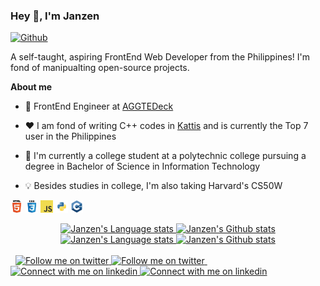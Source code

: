 ### Hey 👋, I'm Janzen

[![Github](https://img.shields.io/github/followers/janzengo?label=Follow&style=social)](https://github.com/janzengo)

A self-taught, aspiring FrontEnd Web Developer from the Philippines! I'm fond of manipualting open-source projects.

**About me**
- 💼 FrontEnd Engineer at [AGGTEDeck](http://aggtedeck.com/)

- ❤️ I am fond of writing C++ codes in [Kattis](https://open.kattis.com/countries/PHL) and is currently the Top 7 user in the Philippines

- 💬 I'm currently a college student at a polytechnic college pursuing a degree in Bachelor of Science in Information Technology

- 💡 Besides studies in college, I'm also taking Harvard's CS50W

<code><img height="20" alt="html" src="https://raw.githubusercontent.com/github/explore/80688e429a7d4ef2fca1e82350fe8e3517d3494d/topics/html/html.png"></code>
<code><img height="20" alt="css" src="https://raw.githubusercontent.com/github/explore/80688e429a7d4ef2fca1e82350fe8e3517d3494d/topics/css/css.png"></code>
<code><img height="20" alt="javascript" src="https://raw.githubusercontent.com/github/explore/80688e429a7d4ef2fca1e82350fe8e3517d3494d/topics/javascript/javascript.png"></code>
<code><img height="20" alt="python" src="https://raw.githubusercontent.com/github/explore/5c058a388828bb5fde0bcafd4bc867b5bb3f26f3/topics/python/python.png"></code>
<code><img height="20" alt="cpp" src="https://raw.githubusercontent.com/github/explore/80688e429a7d4ef2fca1e82350fe8e3517d3494d/topics/cpp/cpp.png"></code>    

<!-- Light Mode -->
<div align="center"> 
<a href="https://github.com/anuraghazra/github-readme-stats#gh-light-mode-only">
<img height=200 src="https://github-readme-stats-git-masterrstaa-rickstaa.vercel.app/api/top-langs/?username=janzengo&layout=compact&langs_count=10&role=owner,collaborator&theme=great-gatsby#gh-light-mode-only" alt="Janzen's Language stats" />
</a>
<a href="https://github.com/anuraghazra/github-readme-stats#gh-light-mode-only">
<img height=200 src="https://github-readme-stats-git-masterrstaa-rickstaa.vercel.app/api?username=janzengo&show_icons=true&count_private=true&line_height=28&&card_width=450&include_all_commits=true&role=owner,collaborator&exclude_repo=github-readme-stats&theme=great-gatsby#gh-light-mode-only" alt="Janzen's Github stats" />
</a>
</div>

<!-- Dark Mode -->
<div align="center"> 
<a href="https://github.com/anuraghazra/github-readme-stats#gh-dark-mode-only">
<img height=180 src="https://github-readme-stats-git-masterrstaa-rickstaa.vercel.app/api/top-langs/?username=janzengo&layout=compact&langs_count=10&role=owner,collaborator&theme=great-gatsby&bg_color=000000#gh-dark-mode-only" alt="Janzen's Language stats" />
</a>
<a href="https://github.com/anuraghazra/github-readme-stats#gh-dark-mode-only">
<img height=180 src="https://github-readme-stats-git-masterrstaa-rickstaa.vercel.app/api?username=janzengo&show_icons=true&count_private=true&line_height=28&card_width=450&include_all_commits=true&role=owner,collaborator&exclude_repo=github-readme-stats&theme=great-gatsby&bg_color=000000#gh-dark-mode-only" alt="Janzen's Github stats" />
</a>
</div>

<br/>

<!-- Social button 1 -->
<!-- Light Mode -->
<div>
&nbsp;
<!-- Social button 2 -->
<!-- Light Mode -->
<a href="https://twitter.com/intent/follow?screen_name=janzngo#gh-light-mode-only">
<img src="https://img.shields.io/badge/follow-%40janzengo-1DA1F2?style=for-the-badge&logo=twitter&labelColor=000&color=3572A5#gh-light-mode-only" alt="Follow me on twitter" >
</a>
<!-- Dark Mode -->
<a href="https://twitter.com/intent/follow?screen_name=janzngo#gh-dark-mode-only">
<img src="https://img.shields.io/badge/follow-%40janzengo-1DA1F2?style=for-the-badge&logo=twitter&labelColor=000&color=FFF#gh-dark-mode-only" alt="Follow me on twitter" >
</a>
&nbsp;
<!-- Social button 3 -->
<!-- Light Mode -->
<a href="https://www.linkedin.com/in/janzengo#gh-light-mode-only">
<img src="https://img.shields.io/badge/LinkedIn-3572A5?style=for-the-badge&logo=linkedin&logoColor=white#gh-light-mode-only" alt="Connect with me on linkedin" >
</a>
<!-- Dark Mode -->
<a href="https://www.linkedin.com/in/janzengo#gh-dark-mode-only">
<img src="https://img.shields.io/badge/LinkedIn-ffffff?style=for-the-badge&logo=linkedin&logoColor=0690FA#gh-dark-mode-only" alt="Connect with me on linkedin" >
</a>

</div>
